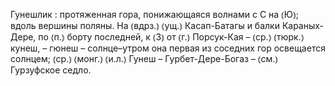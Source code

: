 ---
---

Гунешлик
: протяженная гора, понижающаяся волнами с С на ⦅Ю⦆; вдоль вершины поляны. На ⦅вдрз.⦆ ⦅ущ.⦆ Касап-Батагы и балки Караных-Дере, по ⦅п.⦆ борту последней, к ⦅З⦆ от ⦅г.⦆ Порсук-Кая – ⦅ср.⦆ ⦅тюрк.⦆ кунеш, – гюнеш – солнце–утром она первая из соседних гор освещается солнцем; ⦅ср.⦆ ⦅монг.⦆ ⦅и.л.⦆ Гунеш – Гурбет-Дере-Богаз – ⦅см.⦆ Гурзуфское седло.
